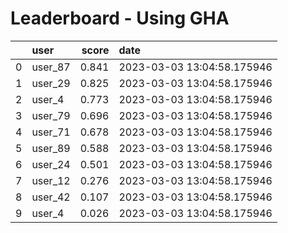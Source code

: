 # Leaderboard - Using GHA

|    | user    |   score | date                       |
|---:|:--------|--------:|:---------------------------|
|  0 | user_87 |   0.841 | 2023-03-03 13:04:58.175946 |
|  1 | user_29 |   0.825 | 2023-03-03 13:04:58.175946 |
|  2 | user_4  |   0.773 | 2023-03-03 13:04:58.175946 |
|  3 | user_79 |   0.696 | 2023-03-03 13:04:58.175946 |
|  4 | user_71 |   0.678 | 2023-03-03 13:04:58.175946 |
|  5 | user_89 |   0.588 | 2023-03-03 13:04:58.175946 |
|  6 | user_24 |   0.501 | 2023-03-03 13:04:58.175946 |
|  7 | user_12 |   0.276 | 2023-03-03 13:04:58.175946 |
|  8 | user_42 |   0.107 | 2023-03-03 13:04:58.175946 |
|  9 | user_4  |   0.026 | 2023-03-03 13:04:58.175946 |